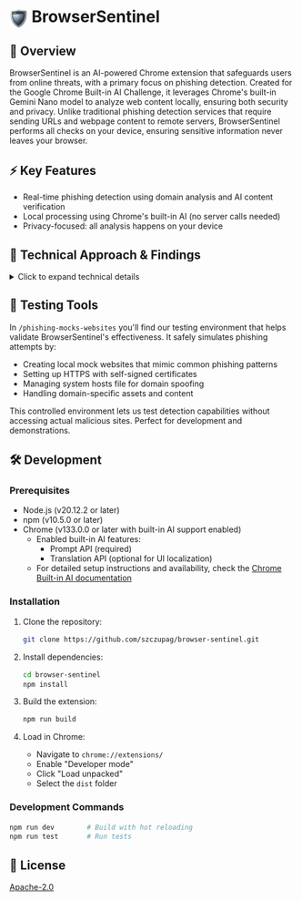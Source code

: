 # <img src="src/icons/128/BrowserSentinel-default.png" width="32" height="32" alt="BrowserSentinel Icon" align="center"> BrowserSentinel

## 🎯 Overview

BrowserSentinel is an AI-powered Chrome extension that safeguards users from online threats, with a primary focus on phishing detection. Created for the Google Chrome Built-in AI Challenge, it leverages Chrome's built-in Gemini Nano model to analyze web content locally, ensuring both security and privacy. Unlike traditional phishing detection services that require sending URLs and webpage content to remote servers, BrowserSentinel performs all checks on your device, ensuring sensitive information never leaves your browser.

## ⚡ Key Features

- Real-time phishing detection using domain analysis and AI content verification
- Local processing using Chrome's built-in AI (no server calls needed)
- Privacy-focused: all analysis happens on your device

## 🔬 Technical Approach & Findings

<details>
<summary>Click to expand technical details</summary>

### Webpage phishing Detector:

Our phishing detection combines traditional security measures with AI analysis:

1. **Domain Analysis**:

   - Implemented Levenshtein distance comparison for typosquatting detection
   - Uses a curated list of legitimate domains as baseline
   - Handles edge cases like subdomains and country-specific TLDs

2. **AI Content Analysis**:
   - Utilizes Chrome's Gemini Nano model for content verification
   - Local processing ensures privacy

### Email Phishing Detection:

Our email scanning feature analyzes Gmail messages for potential threats:

1. **Content Analysis**:

   - Uses Chrome's built-in Gemini Nano for contextual understanding
   - Analysis performed locally for maximum privacy (with the exception of the Google safe browsing lookup)
   - Real-time visual highlighting of potential threats

2. **Threat Classification**:

   - Three-tier severity system (HIGH/MEDIUM/LOW)
   - Color-coded visual indicators
   - Contextual tooltips explaining concerns

3. **Smart UI**:
   - Non-blocking analysis process
   - Clear status indicators
   - Adaptive warnings based on threat severity
   - Gmail-native design language

### 💡 Technical Insights

During development, we discovered some interesting limitations and solutions:

- Pure LLM-based domain analysis proved unreliable due to how tokenization works in language models
- Hybrid approach (traditional algorithms + AI) provided better results than pure AI solution
- Local model shows occasional inconsistencies but benefits from no latency and privacy protection
- Careful prompt engineering required to balance sensitivity vs false positives

These limitations actually led to a more robust solution combining traditional security measures with AI capabilities.

## ⚠️ Known Issues & Limitations

### Language Support

- Primary focus on English content
- Limited effectiveness with non-English emails and websites
- May incorrectly flag legitimate non-English business communications

### AI Model Behavior

- Occasional Gemini Nano timeouts or errors
- Model needs periodic reloading in some cases
- Some inconsistency in threat level assessment

### False Positives

- May flag legitimate business deadlines as urgent language
- Sometimes over-sensitive to normal marketing language
- Can mistake standard legal disclaimers for threats

## 🎯 Future Improvements

- Enhanced multilingual support
- Reduced false positive rate through improved prompt engineering
- Better handling of Gemini Nano errors
- Performance optimizations for large emails/pages
- Expanded test suite for edge cases
- Community-driven phishing pattern database

</details>

## 🔧 Testing Tools

In `/phishing-mocks-websites` you'll find our testing environment that helps validate BrowserSentinel's effectiveness. It safely simulates phishing attempts by:

- Creating local mock websites that mimic common phishing patterns
- Setting up HTTPS with self-signed certificates
- Managing system hosts file for domain spoofing
- Handling domain-specific assets and content

This controlled environment lets us test detection capabilities without accessing actual malicious sites. Perfect for development and demonstrations.

## 🛠️ Development

### Prerequisites

- Node.js (v20.12.2 or later)
- npm (v10.5.0 or later)
- Chrome (v133.0.0 or later with built-in AI support enabled)
  - Enabled built-in AI features:
    - Prompt API (required)
    - Translation API (optional for UI localization)
  - For detailed setup instructions and availability, check the [Chrome Built-in AI documentation](https://developer.chrome.com/docs/ai/built-in)

### Installation

1. Clone the repository:

   ```bash
   git clone https://github.com/szczupag/browser-sentinel.git
   ```

2. Install dependencies:

   ```bash
   cd browser-sentinel
   npm install
   ```

3. Build the extension:

   ```bash
   npm run build
   ```

4. Load in Chrome:
   - Navigate to `chrome://extensions/`
   - Enable "Developer mode"
   - Click "Load unpacked"
   - Select the `dist` folder

### Development Commands

```bash
npm run dev        # Build with hot reloading
npm run test       # Run tests
```

## 📜 License

[Apache-2.0](LICENSE)
